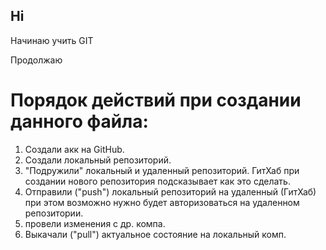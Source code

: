 ## Hi

Начинаю учить GIT

Продолжаю

# Порядок действий при создании данного файла:

1. Создали акк на GitHub.
2. Создали локальный репозиторий.
3. "Подружили" локальный и удаленный репозиторий. ГитХаб при создании нового репозитория подсказывает как это сделать.
4. Отправили ("push") локальный репозиторий на удаленный (ГитХаб) при этом возможно нужно будет авторизоваться на удаленном репозитории.
5. провели изменения с др. компа.
6. Выкачали ("pull") актуальное состояние на локальный комп.
